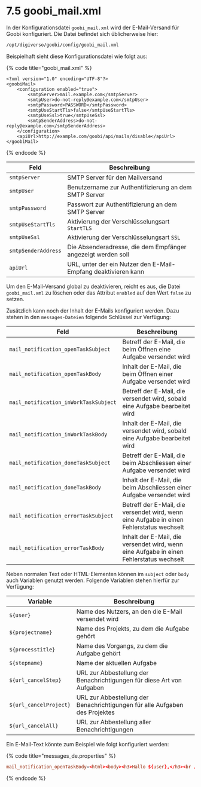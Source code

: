 # 7.5 goobi\_mail.xml

In der Konfigurationsdatei `goobi_mail.xml` wird der E-Mail-Versand für Goobi konfiguriert. Die Datei befindet sich üblicherweise hier:

```bash
/opt/digiverso/goobi/config/goobi_mail.xml
```

Beispielhaft sieht diese Konfigurationsdatei wie folgt aus:

{% code title="goobi_mail.xml" %}
```markup
<?xml version="1.0" encoding="UTF-8"?>
<goobiMail>
    <configuration enabled="true">
        <smtpServer>mail.example.com</smtpServer>
        <smtpUser>do-not-reply@example.com</smtpUser>
        <smtpPassword>PASSWORD</smtpPassword>
        <smtpUseStartTls>false</smtpUseStartTls>
        <smtpUseSsl>true</smtpUseSsl>
        <smtpSenderAddress>do-not-reply@example.com</smtpSenderAddress>
    </configuration>
    <apiUrl>http://example.com/goobi/api/mails/disable</apiUrl>
</goobiMail>
```
{% endcode %}

| Feld                | Beschreibung                                                   |
| ------------------- | -------------------------------------------------------------- |
| `smtpServer`        | SMTP Server für den Mailversand                                |
| `smtpUser`          | Benutzername zur Authentifizierung an dem SMTP Server          |
| `smtpPassword`      | Passwort zur Authentifizierung an dem SMTP Server              |
| `smtpUseStartTls`   | Aktivierung der Verschlüsselungsart `StartTLS`                 |
| `smtpUseSsl`        | Aktivierung der Verschlüsselungsart `SSL`                      |
| `smtpSenderAddress` | Die Absenderadresse, die dem Empfänger angezeigt werden soll   |
| `apiUrl`            | URL, unter der ein Nutzer den E-Mail-Empfang deaktivieren kann |

Um den E-Mail-Versand global zu deaktivieren, reicht es aus, die Datei `goobi_mail.xml` zu löschen oder das Attribut `enabled` auf den Wert `false` zu setzen.

Zusätzlich kann noch der Inhalt der E-Mails konfiguriert werden. Dazu stehen in den `messages-Dateien` folgende Schlüssel zur Verfügung:

| Feld                                  | Beschreibung                                                                             |
| ------------------------------------- | ---------------------------------------------------------------------------------------- |
| `mail_notification_openTaskSubject`   | Betreff der E-Mail, die beim Öffnen eine Aufgabe versendet wird                          |
| `mail_notification_openTaskBody`      | Inhalt der E-Mail, die beim Öffnen einer Aufgabe versendet wird                          |
| `mail_notification_inWorkTaskSubject` | Betreff der E-Mail, die versendet wird, sobald eine Aufgabe bearbeitet wird              |
| `mail_notification_inWorkTaskBody`    | Inhalt der E-Mail, die versendet wird, sobald eine Aufgabe bearbeitet wird               |
| `mail_notification_doneTaskSubject`   | Betreff der E-Mail, die beim Abschliessen einer Aufgabe versendet wird                   |
| `mail_notification_doneTaskBody`      | Inhalt der E-Mail, die beim Abschliessen einer Aufgabe versendet wird                    |
| `mail_notification_errorTaskSubject`  | Betreff der E-Mail, die versendet wird, wenn eine Aufgabe in einen Fehlerstatus wechselt |
| `mail_notification_errorTaskBody`     | Inhalt der E-Mail, die versendet wird, wenn eine Aufgabe in einen Fehlerstatus wechselt  |

Neben normalen Text oder HTML-Elementen können im `subject` oder `body` auch Variablen genutzt werden. Folgende Variablen stehen hierfür zur Verfügung:

| Variable               | Beschreibung                                                                |
| ---------------------- | --------------------------------------------------------------------------- |
| `${user}`              | Name des Nutzers, an den die E-Mail versendet wird                          |
| `${projectname}`       | Name des Projekts, zu dem die Aufgabe gehört                                |
| `${processtitle}`      | Name des Vorgangs, zu dem die Aufgabe gehört                                |
| `${stepname}`          | Name der aktuellen Aufgabe                                                  |
| `${url_cancelStep}`    | URL zur Abbestellung der Benachrichtigungen für diese Art von Aufgaben      |
| `${url_cancelProject}` | URL zur Abbestellung der Benachrichtigungen für alle Aufgaben des Projektes |
| `${url_cancelAll}`     | URL zur Abbestellung aller Benachrichtigungen                               |

Ein E-Mail-Text könnte zum Beispiel wie folgt konfiguriert werden:

{% code title="messages_de.properties" %}
```toml
mail_notification_openTaskBody=<html><body><h3>Hallo ${user},</h3><br /><p>folgender Schritt wurde ge\u00F6ffnet und kann nun bearbeitet werden:<ul><li>Projekt: ${projectname}</li><li>Vorgang: ${processtitle}</li><li>Schritt: ${stepname}</li></ul></p><div><a href="${url_cancelStep}">Benachrichtigungen f\u00FCr Schritte mit diesem Namen abbgestellen</a><a href="${url_cancelProject}"></div><div>Benachrichtigungen f\u00FCr dieses Projekt abbestellen</a></div><div><a href="${url_cancelAll}">Alle Benachrichtigungen abbestellen</a></div></body></html>
```
{% endcode %}
